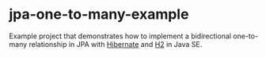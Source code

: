jpa-one-to-many-example
=======================

Example project that demonstrates how to implement a bidirectional one-to-many relationship in JPA with [Hibernate](https://hibernate.org/) and [H2](https://www.h2database.com/) in Java SE.
